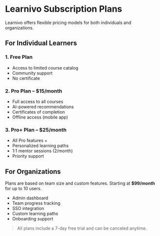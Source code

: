 # Learnivo Subscription Plans

Learnivo offers flexible pricing models for both individuals and organizations.

## For Individual Learners

### 1. Free Plan
- Access to limited course catalog
- Community support
- No certificate

### 2. Pro Plan – $15/month
- Full access to all courses
- AI-powered recommendations
- Certificates of completion
- Offline access (mobile app)

### 3. Pro+ Plan – $25/month
- All Pro features +
- Personalized learning paths
- 1:1 mentor sessions (2/month)
- Priority support

## For Organizations

Plans are based on team size and custom features. Starting at **$99/month** for up to 10 users.

- Admin dashboard
- Team progress tracking
- SSO integration
- Custom learning paths
- Onboarding support

> All plans include a 7-day free trial and can be canceled anytime.
